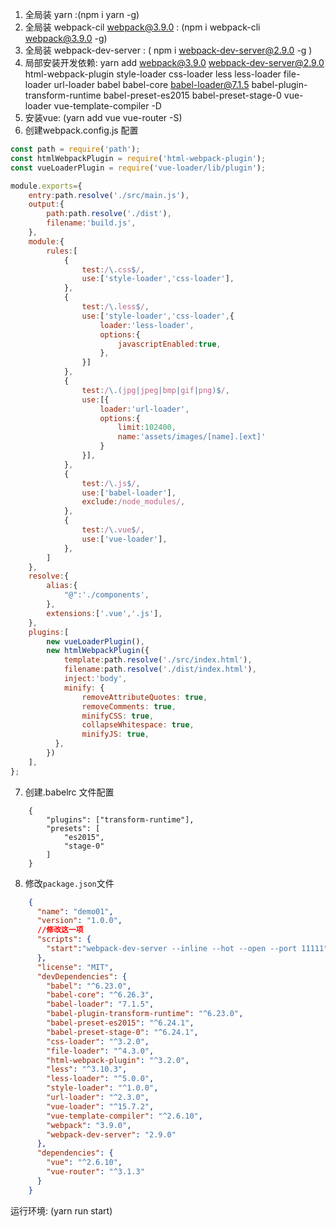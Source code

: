 1. 全局装 yarn :(npm i yarn -g)  
2. 全局装 webpack-cil webpack@3.9.0 : (npm i webpack-cli webpack@3.9.0 -g)
3. 全局装 webpack-dev-server : ( npm i webpack-dev-server@2.9.0 -g )
4. 局部安装开发依赖: yarn add webpack@3.9.0 webpack-dev-server@2.9.0 html-webpack-plugin style-loader css-loader less less-loader file-loader url-loader babel babel-core babel-loader@7.1.5 babel-plugin-transform-runtime babel-preset-es2015 babel-preset-stage-0 vue-loader vue-template-compiler -D
5. 安装vue: (yarn add vue vue-router -S)
6. 创建webpack.config.js 配置
```js
const path = require('path');
const htmlWebpackPlugin = require('html-webpack-plugin');
const vueLoaderPlugin = require('vue-loader/lib/plugin');

module.exports={
	entry:path.resolve('./src/main.js'),
	output:{
		path:path.resolve('./dist'),
		filename:'build.js',
	},
	module:{
		rules:[
			{
				test:/\.css$/,
				use:['style-loader','css-loader'],
			},
			{
				test:/\.less$/,
				use:['style-loader','css-loader',{
					loader:'less-loader',
					options:{
						javascriptEnabled:true,
					},
				}]
			},
			{
				test:/\.(jpg|jpeg|bmp|gif|png)$/,
				use:[{
					loader:'url-loader',
					options:{
						limit:102400,
						name:'assets/images/[name].[ext]'
					}
				}],
			},
			{
				test:/\.js$/,
				use:['babel-loader'],
				exclude:/node_modules/,
			},
			{
				test:/\.vue$/,
				use:['vue-loader'],
			},
		]
	},
	resolve:{
		alias:{
			"@":'./components',
		},
		extensions:['.vue','.js'],
	},
	plugins:[
		new vueLoaderPlugin(),
		new htmlWebpackPlugin({
			template:path.resolve('./src/index.html'),
			filename:path.resolve('./dist/index.html'),
			inject:'body',
			minify: {
				removeAttributeQuotes: true,
				removeComments: true,
				minifyCSS: true,
				collapseWhitespace: true,
				minifyJS: true,
		  },
		})
	],
};
```
7. 创建.babelrc 文件配置
```.babelrc
	{
	    "plugins": ["transform-runtime"],
	    "presets": [
	        "es2015",
	        "stage-0"
	    ]
	}
```

8. 修改`package.json`文件
```json
	{
	  "name": "demo01",
	  "version": "1.0.0",
	  //修改这一项
	  "scripts": {
	    "start":"webpack-dev-server --inline --hot --open --port 11111"
	  },
	  "license": "MIT",
	  "devDependencies": {
	    "babel": "^6.23.0",
	    "babel-core": "^6.26.3",
	    "babel-loader": "7.1.5",
	    "babel-plugin-transform-runtime": "^6.23.0",
	    "babel-preset-es2015": "^6.24.1",
	    "babel-preset-stage-0": "^6.24.1",
	    "css-loader": "^3.2.0",
	    "file-loader": "^4.3.0",
	    "html-webpack-plugin": "^3.2.0",
	    "less": "^3.10.3",
	    "less-loader": "^5.0.0",
	    "style-loader": "^1.0.0",
	    "url-loader": "^2.3.0",
	    "vue-loader": "^15.7.2",
	    "vue-template-compiler": "^2.6.10",
	    "webpack": "3.9.0",
	    "webpack-dev-server": "2.9.0"
	  },
	  "dependencies": {
	    "vue": "^2.6.10",
	    "vue-router": "^3.1.3"
	  }
	}

```


运行环境: (yarn run start)
